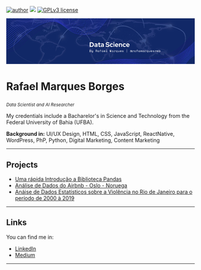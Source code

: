 [![author](https://img.shields.io/badge/author-rafamarquesrmb-red.svg)](https://www.linkedin.com/in/rafamarquesrmb) [![](https://img.shields.io/badge/python-3.7+-blue.svg)](https://www.python.org/downloads/release/python-365/) [![GPLv3 license](https://img.shields.io/badge/License-GPLv3-blue.svg)](http://perso.crans.org/besson/LICENSE.html)
<p align="center">
  <img src="banner.png" >
</p>

# Rafael Marques Borges
<sub>*Data Scientist and AI Researcher*</sub>

My credentials include a Bacharelor's in Science and Technology from the Federal University of Bahia (UFBA).

**Background in:** UI/UX Design, HTML, CSS, JavaScript, ReactNative, WordPress, PhP, Python, Digital Marketing, Content Marketing

---

## Projects
* [Uma rápida Introdução a Biblioteca Pandas](https://github.com/rafamarquesrmb/data_science/blob/main/introducao_ao_pandas/introducao_ao_pandas.ipynb)
* [Análise de Dados do Airbnb - Oslo - Noruega](https://github.com/rafamarquesrmb/data_science/blob/main/projeto01_analise_de_dados_airbnb_/Analisando_os_Dados_do_Airbnb_Oslo_Noruega_By_Rafael_Marques.ipynb)
* [Anáise de Dados Estatísticos sobre a Violência no Rio de Janeiro para o período de 2000 à 2019](https://github.com/rafamarquesrmb/data_science/blob/main/projeto02_analise_de_dados_violencia_rio_de_janeiro/analisedados_violencia_riodejaneiro_2000a2019.ipynb)

---

## Links
You can find me in:
* [LinkedIn](https://www.linkedin.com/in/rafamarquesrmb/)
* [Medium](https://rafamarquesrmb.medium.com)


---




